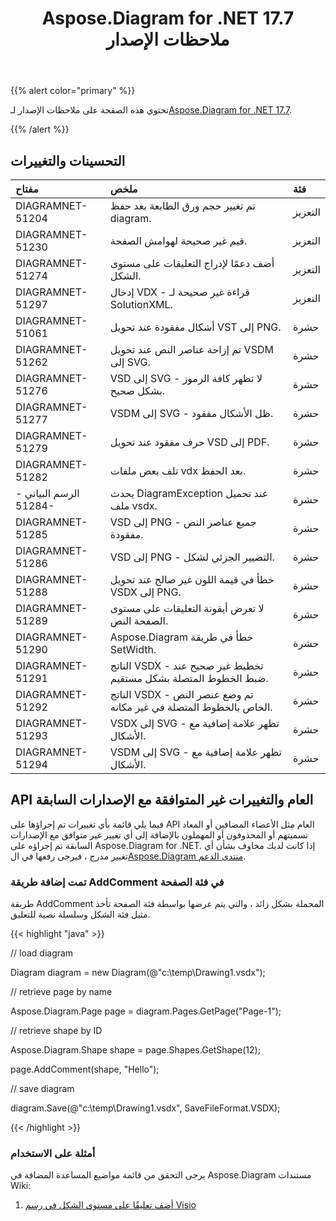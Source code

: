 ﻿---
title: Aspose.Diagram for .NET 17.7 ملاحظات الإصدار
type: docs
weight: 60
url: /ar/net/aspose-diagram-for-net-17-7-release-notes/
---
{{% alert color="primary" %}} 

 تحتوي هذه الصفحة على ملاحظات الإصدار لـ[Aspose.Diagram for .NET 17.7](https://www.nuget.org/packages/Aspose.Diagram/17.7.0).

{{% /alert %}} 
## **التحسينات والتغييرات**

|**مفتاح**|**ملخص**|**فئة**|
|:- |:- |:- |
|DIAGRAMNET-51204|تم تغيير حجم ورق الطابعة بعد حفظ diagram.|التعزيز|
|DIAGRAMNET-51230|قيم غير صحيحة لهوامش الصفحة.|التعزيز|
|DIAGRAMNET-51274|أضف دعمًا لإدراج التعليقات على مستوى الشكل.|التعزيز|
|DIAGRAMNET-51297|إدخال VDX - قراءة غير صحيحة لـ SolutionXML.|التعزيز|
|DIAGRAMNET-51061|أشكال مفقودة عند تحويل VST إلى PNG.|حشرة|
|DIAGRAMNET-51262|تم إزاحة عناصر النص عند تحويل VSDM إلى SVG.|حشرة|
|DIAGRAMNET-51276|VSD إلى SVG - لا تظهر كافة الرموز بشكل صحيح.|حشرة|
|DIAGRAMNET-51277|VSDM إلى SVG - ظل الأشكال مفقود.|حشرة|
|DIAGRAMNET-51279|حرف مفقود عند تحويل VSD إلى PDF.|حشرة|
|DIAGRAMNET-51282|تلف بعض ملفات vdx بعد الحفظ.|حشرة|
|الرسم البياني - 51284-|يحدث DiagramException عند تحميل ملف vsdx.|حشرة|
|DIAGRAMNET-51285|VSD إلى PNG - جميع عناصر النص مفقودة.|حشرة|
|DIAGRAMNET-51286|VSD إلى PNG - التصيير الجزئي لشكل.|حشرة|
|DIAGRAMNET-51288|خطأ في قيمة اللون غير صالح عند تحويل VSDX إلى PNG.|حشرة|
|DIAGRAMNET-51289|لا تعرض أيقونة التعليقات على مستوى الصفحة النص.|حشرة|
|DIAGRAMNET-51290|Aspose.Diagram خطأ في طريقة SetWidth.|حشرة|
|DIAGRAMNET-51291|الناتج VSDX - تخطيط غير صحيح عند ضبط الخطوط المتصلة بشكل مستقيم.|حشرة|
|DIAGRAMNET-51292|الناتج VSDX - تم وضع عنصر النص الخاص بالخطوط المتصلة في غير مكانه.|حشرة|
|DIAGRAMNET-51293|VSDX إلى SVG - تظهر علامة إضافية مع الأشكال.|حشرة|
|DIAGRAMNET-51294|VSDM إلى SVG - تظهر علامة إضافية مع الأشكال.|حشرة|
## **API العام والتغييرات غير المتوافقة مع الإصدارات السابقة**
فيما يلي قائمة بأي تغييرات تم إجراؤها على API العام مثل الأعضاء المضافين أو المعاد تسميتهم أو المحذوفون أو المهملون بالإضافة إلى أي تغيير غير متوافق مع الإصدارات السابقة تم إجراؤه على Aspose.Diagram for .NET. إذا كانت لديك مخاوف بشأن أي تغيير مدرج ، فيرجى رفعها في ال[Aspose.Diagram منتدى الدعم](https://forum.aspose.com/c/diagram/17).
### **تمت إضافة طريقة AddComment في فئة الصفحة**
طريقة AddComment المحملة بشكل زائد ، والتي يتم عرضها بواسطة فئة الصفحة تأخذ مثيل فئة الشكل وسلسلة نصية للتعليق.

{{< highlight "java" >}}

 // load diagram

Diagram diagram = new Diagram(@"c:\temp\Drawing1.vsdx");

// retrieve page by name

Aspose.Diagram.Page page = diagram.Pages.GetPage("Page-1");

// retrieve shape by ID

Aspose.Diagram.Shape shape = page.Shapes.GetShape(12);

page.AddComment(shape, "Hello");

// save diagram

diagram.Save(@"c:\temp\Drawing1.vsdx", SaveFileFormat.VSDX);

{{< /highlight >}}
### **أمثلة على الاستخدام**
يرجى التحقق من قائمة مواضيع المساعدة المضافة في Aspose.Diagram مستندات Wiki:

1. [أضف تعليقًا على مستوى الشكل في رسم Visio](/diagram/ar/net/working-with-comments/#workingwithcomments-addashape-levelcommentinvisiodrawing)
